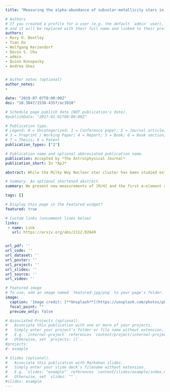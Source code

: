 ```yaml
---
title: "Measuring the alpha-abundance of subsolar-metallicity stars in the Milky Way's central half-parsec: testing globular cluster and dwarf galaxy infall scenarios"

# Authors
# If you created a profile for a user (e.g. the default `admin` user), write the username (folder name) here 
# and it will be replaced with their full name and linked to their profile.
authors:
- Rory O. Bentley
- Tuan Do
- Wolfgang Kerzendorf
- Devin S. Chu
- admin
- Quinn Konopacky
- Andrea Ghez


# Author notes (optional)
author_notes:
- 

date: "2019-07-07T0:00:00Z"
doi: "10.3847/1538-4357/ac3910"

# Schedule page publish date (NOT publication's date).
#publishDate: "2017-01-01T00:00:00Z"

# Publication type.
# Legend: 0 = Uncategorized; 1 = Conference paper; 2 = Journal article;
# 3 = Preprint / Working Paper; 4 = Report; 5 = Book; 6 = Book section;
# 7 = Thesis; 8 = Patent
publication_types: ["2"]

# Publication name and optional abbreviated publication name.
publication: Accepted by *The Astroiphysical Journal*
publication_short: In *ApJ*

abstract: While the Milky Way Nuclear star cluster has been studied extensively, how it formed is uncertain. Studies have shown it contains a solar and supersolar metallicity population that may have formed in-situ, along with a subsolar metallicity population that may have formed via mergers of globular clusters and dwarf galaxies. Stellar abundance measurements are critical to differentiate between formation scenarios. We present new measurements of [M/H] and α-element abundances [α/Fe] of two subsolar-metallicity stars in the Galactic Center. These observations were taken with the adaptive- optics assisted high-resolution (R=24,000) spectrograph NIRSPEC in the K-band (1.8 - 2.6 micron). These are the first α-element abundance measurements of sub-solar metallicity stars in the Milky Way nuclear star cluster. We measure [M/H]=−0.59±0.11, [α/Fe]=0.05±0.15 and [M/H]= −0.81±0.12, [α/Fe]= 0.15 ± 0.16 for the two stars at the Galactic center; the uncertainties are dominated by systematic uncertainties in the spectral templates. The stars have an [α/Fe] in-between the [α/Fe] of globular clusters and dwarf galaxies at similar [M/H] values. Their abundances are very different than the bulk of the stars in the nuclear star cluster. These results indicate that the sub-solar metallicity population in the Milky Way nuclear star cluster likely originated from infalling dwarf galaxies or globular clusters and are unlikely to have formed in-situ.

# Summary. An optional shortened abstract.
summary: We present new measurements of [M/H] and the first α-element abundances [α/Fe] of two subsolar-metallicity stars in the Galactic Center. The stars have an [α/Fe] in-between the [α/Fe] of globular clusters and dwarf galaxies at similar [M/H] values. Their abundances are very different than the bulk of the stars in the nuclear star cluster. These results indicate that the sub-solar metallicity population in the nuclear star cluster likely originated from infalling dwarf galaxies or globular clusters and are unlikely to have formed in-situ. (See full abstract in the title link)

tags: []

# Display this page in the Featured widget?
featured: true

# Custom links (uncomment lines below)
links:
 - name: Link
   url: https://arxiv.org/abs/2112.02649


url_pdf: ''
url_code: ''
url_dataset: ''
url_poster: ''
url_project: ''
url_slides: ''
url_source: ''
url_video: ''

# Featured image
# To use, add an image named `featured.jpg/png` to your page's folder. 
image:
  caption: 'Image credit: [**Unsplash**](https://unsplash.com/photos/pLCdAaMFLTE)'
  focal_point: ""
  preview_only: false

# Associated Projects (optional).
#   Associate this publication with one or more of your projects.
#   Simply enter your project's folder or file name without extension.
#   E.g. `internal-project` references `content/project/internal-project/index.md`.
#   Otherwise, set `projects: []`.
#projects:
#- example

# Slides (optional).
#   Associate this publication with Markdown slides.
#   Simply enter your slide deck's filename without extension.
#   E.g. `slides: "example"` references `content/slides/example/index.md`.
#   Otherwise, set `slides: ""`.
#slides: example
---
```



